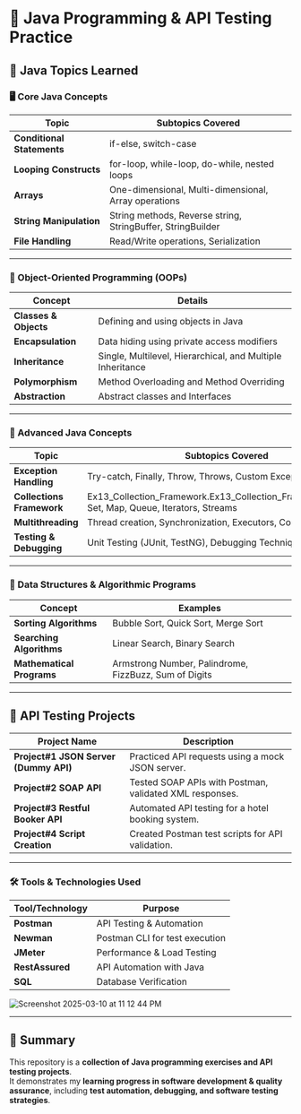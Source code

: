 # 📌 Java Programming & API Testing Practice

## 🔹 Java Topics Learned

### 🖥️ Core Java Concepts

| **Topic**                     | **Subtopics Covered** |
|--------------------------------|----------------------|
| **Conditional Statements**     | if-else, switch-case |
| **Looping Constructs**         | for-loop, while-loop, do-while, nested loops |
| **Arrays**                     | One-dimensional, Multi-dimensional, Array operations |
| **String Manipulation**        | String methods, Reverse string, StringBuffer, StringBuilder |
| **File Handling**              | Read/Write operations, Serialization |

---

### 🔹 Object-Oriented Programming (OOPs)

| **Concept**                     | **Details** |
|----------------------------------|------------|
| **Classes & Objects**           | Defining and using objects in Java |
| **Encapsulation**               | Data hiding using private access modifiers |
| **Inheritance**                 | Single, Multilevel, Hierarchical, and Multiple Inheritance |
| **Polymorphism**                | Method Overloading and Method Overriding |
| **Abstraction**                 | Abstract classes and Interfaces |

---

### 🔹 Advanced Java Concepts

| **Topic**                      | **Subtopics Covered** |
|--------------------------------|----------------------|
| **Exception Handling**         | Try-catch, Finally, Throw, Throws, Custom Exceptions |
| **Collections Framework**      | Ex13_Collection_Framework.Ex13_Collection_Framework.List.List, Set, Map, Queue, Iterators, Streams |
| **Multithreading**             | Thread creation, Synchronization, Executors, Concurrency |
| **Testing & Debugging**        | Unit Testing (JUnit, TestNG), Debugging Techniques |

---

### 🔹 Data Structures & Algorithmic Programs

| **Concept**                   | **Examples** |
|--------------------------------|-------------|
| **Sorting Algorithms**        | Bubble Sort, Quick Sort, Merge Sort |
| **Searching Algorithms**      | Linear Search, Binary Search |
| **Mathematical Programs**     | Armstrong Number, Palindrome, FizzBuzz, Sum of Digits |

---

## 🔹 API Testing Projects

| **Project Name**                 | **Description** |
|----------------------------------|----------------|
| **Project#1 JSON Server (Dummy API)** | Practiced API requests using a mock JSON server. |
| **Project#2 SOAP API**            | Tested SOAP APIs with Postman, validated XML responses. |
| **Project#3 Restful Booker API**   | Automated API testing for a hotel booking system. |
| **Project#4 Script Creation**      | Created Postman test scripts for API validation. |

---

### 🛠 Tools & Technologies Used

| **Tool/Technology**  | **Purpose** |
|---------------------|------------|
| **Postman**        | API Testing & Automation |
| **Newman**         | Postman CLI for test execution |
| **JMeter**         | Performance & Load Testing |
| **RestAssured**    | API Automation with Java |
| **SQL**           | Database Verification |


![Screenshot 2025-03-10 at 11 12 44 PM](https://github.com/user-attachments/assets/5658b0e0-46f2-4c26-8f85-c892397bff5b)

---

## 🚀 Summary

This repository is a **collection of Java programming exercises and API testing projects**.  
It demonstrates my **learning progress in software development & quality assurance**, including **test automation, debugging, and software testing strategies**.
